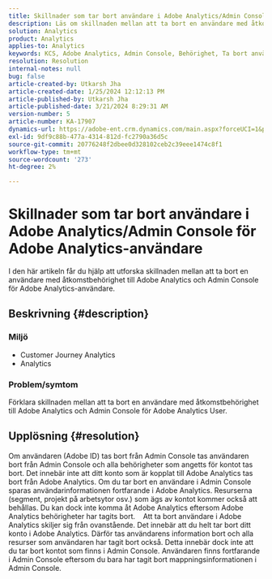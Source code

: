 ```yaml
---
title: Skillnader som tar bort användare i Adobe Analytics/Admin Console för Adobe Analytics-användare
description: Läs om skillnaden mellan att ta bort en användare med åtkomstbehörighet till Adobe Analytics och Admin Console för Adobe Analytics User.
solution: Analytics
product: Analytics
applies-to: Analytics
keywords: KCS, Adobe Analytics, Admin Console, Behörighet, Ta bort användare, Ta bort användare
resolution: Resolution
internal-notes: null
bug: false
article-created-by: Utkarsh Jha
article-created-date: 1/25/2024 12:12:13 PM
article-published-by: Utkarsh Jha
article-published-date: 3/21/2024 8:29:31 AM
version-number: 5
article-number: KA-17907
dynamics-url: https://adobe-ent.crm.dynamics.com/main.aspx?forceUCI=1&pagetype=entityrecord&etn=knowledgearticle&id=27a7d5f6-7abb-ee11-a569-6045bd0065b6
exl-id: 9df9c88b-477a-4314-812d-fc2790a36d5c
source-git-commit: 20776248f2dbee0d328102ceb2c39eee1474c8f1
workflow-type: tm+mt
source-wordcount: '273'
ht-degree: 2%

---
```


# Skillnader som tar bort användare i Adobe Analytics/Admin Console för Adobe Analytics-användare


I den här artikeln får du hjälp att utforska skillnaden mellan att ta bort en användare med åtkomstbehörighet till Adobe Analytics och Admin Console för Adobe Analytics-användare.

## Beskrivning {#description}


### <b>Miljö</b>

- Customer Journey Analytics
- Analytics 




### <b>Problem/symtom</b>

Förklara skillnaden mellan att ta bort en användare med åtkomstbehörighet till Adobe Analytics och Admin Console för Adobe Analytics User.


## Upplösning {#resolution}


Om användaren (Adobe ID) tas bort från Admin Console tas användaren bort från Admin Console och alla behörigheter som angetts för kontot tas bort.
Det innebär inte att ditt konto som är kopplat till Adobe Analytics tas bort från Adobe Analytics. Om du tar bort en användare i Admin Console sparas användarinformationen fortfarande i Adobe Analytics.
Resurserna (segment, projekt på arbetsytor osv.) som ägs av kontot kommer också att behållas.
Du kan dock inte komma åt Adobe Analytics eftersom Adobe Analytics behörigheter har tagits bort.
  
Att ta bort användare i Adobe Analytics skiljer sig från ovanstående. Det innebär att du helt tar bort ditt konto i Adobe Analytics.
Därför tas användarens information bort och alla resurser som användaren har tagit bort också.
Detta innebär dock inte att du tar bort kontot som finns i Admin Console. Användaren finns fortfarande i Admin Console eftersom du bara har tagit bort mappningsinformationen i Admin Console.
